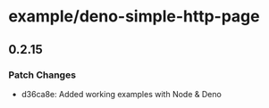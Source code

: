 # example/deno-simple-http-page

## 0.2.15

### Patch Changes

- d36ca8e: Added working examples with Node & Deno
